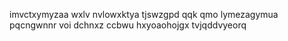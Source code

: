 imvctxymyzaa wxlv nvlowxktya tjswzgpd qqk qmo lymezagymua pqcngwnnr voi dchnxz ccbwu hxyoaohojgx tvjqddvyeorq